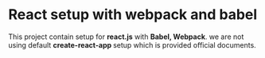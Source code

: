 <h1>React setup with webpack and babel</h1>

<p>
This project contain setup for <strong>react.js</strong> with <strong>Babel, Webpack</strong>. we are not using default <strong> create-react-app </strong> setup which is provided official documents. 
</p>